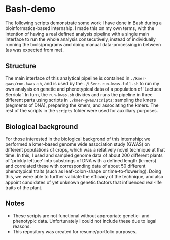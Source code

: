 # Bash-demo
The following scripts demonstrate some work I have done in Bash during a bioinformatics-based internship. I made this on my own terms, with the intention of having a real defined analysis pipeline with a single main interface to run the whole analysis consecutively, instead of individually running the tools/programs and doing manual data-processing in between (as was expected from me).


## Structure
The main interface of this analytical pipeline is contained in `./kmer-gwas/run-kwas.sh`, and is used by the `./LSerr-run-kwas-full.sh` to run my own analysis on genetic and phenotypical data of a population of 'Lactuca Serriola'. In turn, the `run-kwas.sh` divides and runs the pipeline in three different parts using scripts in `./kmer-gwas/scripts`; sampling the kmers (segments of DNA), preparing the kmers, and associating the kmers. The rest of the scripts in the `scripts` folder were used for auxilliary purposes.

## Biological background
For those interested in the biological backgrond of this internship; we performed a kmer-based genome wide association study (GWAS) on different populations of crops, which was a relatively novel technique at that time. In this, I used and sampled genome data of about 200 different plants of 'prickly lettuce' into substrings of DNA with a defined length (k-mers) and correlated these with corresponding data of about 50 different phenotypical traits (such as leaf-color/-shape or time-to-flowering). Doing this, we were able to further validate the efficacy of the technique, and also appoint candidates of yet unknown genetic factors that influenced real-life traits of the plant.


## Notes
- These scripts are not functional without appropriate genetic- and phenotypic data. Unfortunately I could not include these due to legal reasons.
- This repository was created for resume/portfolio purposes.
